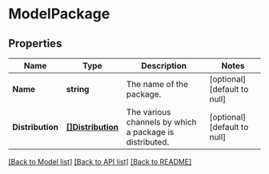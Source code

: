 # ModelPackage

## Properties
Name | Type | Description | Notes
------------ | ------------- | ------------- | -------------
**Name** | **string** | The name of the package. | [optional] [default to null]
**Distribution** | [**[]Distribution**](Distribution.md) | The various channels by which a package is distributed. | [optional] [default to null]

[[Back to Model list]](../v1alpha1/README.md#documentation-for-models) [[Back to API list]](../v1alpha1/README.md#documentation-for-api-endpoints) [[Back to README]](../v1alpha1/README.md)


